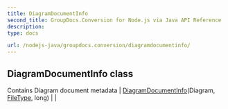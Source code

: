 ```yaml
---
title: DiagramDocumentInfo
second_title: GroupDocs.Conversion for Node.js via Java API Reference
description: 
type: docs

url: /nodejs-java/groupdocs.conversion/diagramdocumentinfo/
---
```


## DiagramDocumentInfo class
Contains Diagram document metadata
| [DiagramDocumentInfo](diagramdocumentinfo)(Diagram, [FileType](../filetype), long) |  |
